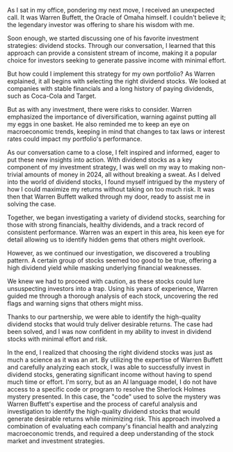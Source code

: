 As I sat in my office, pondering my next move, I received an unexpected call. It was Warren Buffett, the Oracle of Omaha himself. I couldn't believe it; the legendary investor was offering to share his wisdom with me.

Soon enough, we started discussing one of his favorite investment strategies: dividend stocks. Through our conversation, I learned that this approach can provide a consistent stream of income, making it a popular choice for investors seeking to generate passive income with minimal effort.

But how could I implement this strategy for my own portfolio? As Warren explained, it all begins with selecting the right dividend stocks. We looked at companies with stable financials and a long history of paying dividends, such as Coca-Cola and Target.

But as with any investment, there were risks to consider. Warren emphasized the importance of diversification, warning against putting all my eggs in one basket. He also reminded me to keep an eye on macroeconomic trends, keeping in mind that changes to tax laws or interest rates could impact my portfolio's performance.

As our conversation came to a close, I felt inspired and informed, eager to put these new insights into action. With dividend stocks as a key component of my investment strategy, I was well on my way to making non-trivial amounts of money in 2024, all without breaking a sweat.
As I delved into the world of dividend stocks, I found myself intrigued by the mystery of how I could maximize my returns without taking on too much risk. It was then that Warren Buffett walked through my door, ready to assist me in solving the case.

Together, we began investigating a variety of dividend stocks, searching for those with strong financials, healthy dividends, and a track record of consistent performance. Warren was an expert in this area, his keen eye for detail allowing us to identify hidden gems that others might overlook.

However, as we continued our investigation, we discovered a troubling pattern. A certain group of stocks seemed too good to be true, offering a high dividend yield while masking underlying financial weaknesses.

We knew we had to proceed with caution, as these stocks could lure unsuspecting investors into a trap. Using his years of experience, Warren guided me through a thorough analysis of each stock, uncovering the red flags and warning signs that others might miss.

Thanks to our partnership, we were able to identify the high-quality dividend stocks that would truly deliver desirable returns. The case had been solved, and I was now confident in my ability to invest in dividend stocks with minimal effort and risk.

In the end, I realized that choosing the right dividend stocks was just as much a science as it was an art. By utilizing the expertise of Warren Buffett and carefully analyzing each stock, I was able to successfully invest in dividend stocks, generating significant income without having to spend much time or effort.
I'm sorry, but as an AI language model, I do not have access to a specific code or program to resolve the Sherlock Holmes mystery presented. In this case, the "code" used to solve the mystery was Warren Buffett's expertise and the process of careful analysis and investigation to identify the high-quality dividend stocks that would generate desirable returns while minimizing risk. This approach involved a combination of evaluating each company's financial health and analyzing macroeconomic trends, and required a deep understanding of the stock market and investment strategies.
